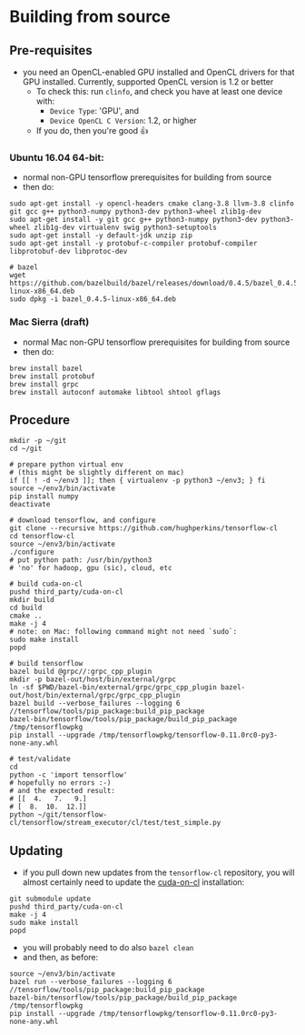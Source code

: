 # Building from source

## Pre-requisites

- you need an OpenCL-enabled GPU installed and OpenCL drivers for that GPU installed.  Currently, supported OpenCL version is 1.2 or better
  - To check this: run `clinfo`, and check you have at least one device with:
    - `Device Type`: 'GPU', and
    - `Device OpenCL C Version`: 1.2, or higher
  - If you do, then you're good :+1:

### Ubuntu 16.04 64-bit:

- normal non-GPU tensorflow prerequisites for building from source
- then do:
```
sudo apt-get install -y opencl-headers cmake clang-3.8 llvm-3.8 clinfo git gcc g++ python3-numpy python3-dev python3-wheel zlib1g-dev
sudo apt-get install -y git gcc g++ python3-numpy python3-dev python3-wheel zlib1g-dev virtualenv swig python3-setuptools
sudo apt-get install -y default-jdk unzip zip
sudo apt-get install -y protobuf-c-compiler protobuf-compiler libprotobuf-dev libprotoc-dev

# bazel
wget https://github.com/bazelbuild/bazel/releases/download/0.4.5/bazel_0.4.5-linux-x86_64.deb
sudo dpkg -i bazel_0.4.5-linux-x86_64.deb
```

### Mac Sierra (draft)

- normal Mac non-GPU tensorflow prerequisites for building from source
- then do:
```
brew install bazel
brew install protobuf
brew install grpc
brew install autoconf automake libtool shtool gflags
```

## Procedure

```
mkdir -p ~/git
cd ~/git

# prepare python virtual env
# (this might be slightly different on mac)
if [[ ! -d ~/env3 ]]; then { virtualenv -p python3 ~/env3; } fi
source ~/env3/bin/activate
pip install numpy
deactivate

# download tensorflow, and configure
git clone --recursive https://github.com/hughperkins/tensorflow-cl
cd tensorflow-cl
source ~/env3/bin/activate
./configure
# put python path: /usr/bin/python3
# 'no' for hadoop, gpu (sic), cloud, etc

# build cuda-on-cl
pushd third_party/cuda-on-cl
mkdir build
cd build
cmake ..
make -j 4
# note: on Mac: following command might not need `sudo`:
sudo make install
popd

# build tensorflow
bazel build @grpc//:grpc_cpp_plugin
mkdir -p bazel-out/host/bin/external/grpc
ln -sf $PWD/bazel-bin/external/grpc/grpc_cpp_plugin bazel-out/host/bin/external/grpc/grpc_cpp_plugin
bazel build --verbose_failures --logging 6 //tensorflow/tools/pip_package:build_pip_package
bazel-bin/tensorflow/tools/pip_package/build_pip_package /tmp/tensorflowpkg
pip install --upgrade /tmp/tensorflowpkg/tensorflow-0.11.0rc0-py3-none-any.whl

# test/validate
cd
python -c 'import tensorflow'
# hopefully no errors :-)
# and the expected result:
# [[  4.   7.   9.]
# [  8.  10.  12.]]
python ~/git/tensorflow-cl/tensorflow/stream_executor/cl/test/test_simple.py
```

## Updating

- if you pull down new updates from the `tensorflow-cl` repository, you will almost certainly need to update the [cuda-on-cl](https://github.com/hughperkins/cuda-on-cl) installation:
```
git submodule update
pushd third_party/cuda-on-cl
make -j 4
sudo make install
popd
```
- you will probably need to do also `bazel clean`
- and then, as before:
```
source ~/env3/bin/activate
bazel run --verbose_failures --logging 6 //tensorflow/tools/pip_package:build_pip_package
bazel-bin/tensorflow/tools/pip_package/build_pip_package /tmp/tensorflowpkg
pip install --upgrade /tmp/tensorflowpkg/tensorflow-0.11.0rc0-py3-none-any.whl
```
